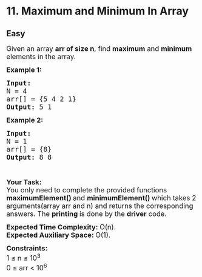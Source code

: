 # 11. Maximum and Minimum In Array
## Easy
<div class="problem-statement">
                <p></p><p><span style="font-size:18px">Given an array <strong>arr of size n</strong>, find <strong>maximum</strong> and <strong>minimum</strong> elements in the array.</span></p>

<p><span style="font-size:18px"><strong>Example 1:</strong></span></p>

<pre><span style="font-size:18px"><strong>Input:
</strong>N = 4
arr[] = {5 4 2 1}
<strong>Output: </strong>5 1</span>
</pre>

<p><span style="font-size:18px"><strong>Example 2:</strong></span></p>

<pre><span style="font-size:18px"><strong>Input:
</strong>N = 1
arr[] = {8}
<strong>Output: </strong>8 8</span></pre>

<p>&nbsp;</p>

<p><span style="font-size:18px"><strong>Your Task:</strong><br>
You only need to complete the provided functions <strong>maximumElement() </strong>and <strong>minimumElement()&nbsp;</strong>which takes 2 arguments(array arr and n) and returns the corresponding answers. The <strong>printing </strong>is done by the <strong>driver</strong> code.</span></p>

<p><span style="font-size:18px"><strong>Expected Time Complexity:&nbsp;</strong>O(n).<br>
<strong>Expected Auxiliary Space:&nbsp;</strong>O(1).</span></p>

<p><span style="font-size:18px"><strong>Constraints:</strong></span><br>
<span style="font-size:18px">1 ≤ n ≤ 10<sup>3</sup></span><br>
<span style="font-size:18px">0 ≤ arr &lt; 10<sup>6</sup></span></p>
 <p></p>
            </div>